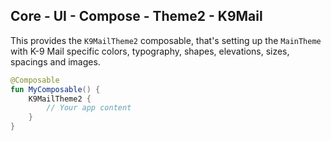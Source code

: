 ## Core - UI - Compose - Theme2 - K9Mail

This provides the `K9MailTheme2` composable, that's setting up the `MainTheme` with K-9 Mail specific colors, typography, shapes, elevations, sizes, spacings and images.

```kotlin
@Composable
fun MyComposable() {
    K9MailTheme2 {
        // Your app content
    }
}
```
